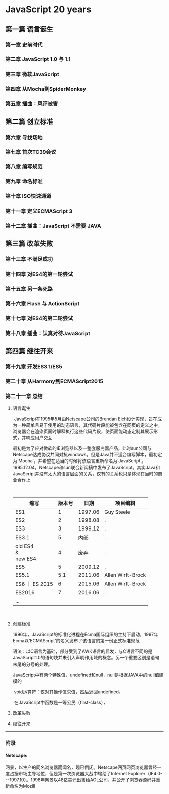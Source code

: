 # JavaScript 20 years




## 第一篇  语言诞生

### 第一章  史前时代

### 第二章  JavaScript 1.0 与 1.1

### 第三章  微软JavaScript

### 第四章  从Mocha到SpiderMonkey

### 第五章  插曲：风评被害



## 第二篇  创立标准

### 第六章  寻找场地

### 第七章  首次TC39会议

### 第八章  编写规范

### 第九章  命名标准

### 第十章  ISO快速通道

### 第十一章  定义ECMAScript 3

### 第十二章  插曲：JavaScript 不需要 JAVA



## 第三篇  改革失败

### 第十三章  不满足成功

### 第十四章  对ES4的第一轮尝试

### 第十五章  另一条死路

### 第十六章  Flash 与 ActionScript

### 第十七章  对ES4的第二轮尝试

### 第十八章  插曲：认真对待JavaScript



## 第四篇  继往开来

### 第十九章  开发ES3.1/ES5

### 第二十章  从Harmony到ECMAScript2015

### 第二十一章  总结





1. 语言诞生

   ​		JavaScript在1995年5月由[Netscape](#netscape)公司的Brendan Eich设计实现，旨在成为一种简单且易于使用的动态语言，其代码片段能被包含在网页的定义之中，浏览器会在渲染页面时解释执行这些代码片段，使页面能动态定制其展示形式，并响应用户交互

   ​		最初是为了应对微软的IE浏览器以及一整套服务器产品，此时sun公司与Netscape达成协议共同对抗windows。但是Java并不适合编写脚本，最初定为‘Mocha’，并希望在适当的时候将该语言重新命名为‘JavaScript’。1995.12.04，Netscape和sun联合新闻稿中发布了JavaScript。其实Java和JavaScript并没有太大的语言层面的关系，仅有的关系也只是体现在当时的商业合作上

   ​		

   | 缩写                         | 版本号 | 日期    | 项目编辑          |
   | ---------------------------- | ------ | ------- | ----------------- |
   | ES1                          | 1      | 1997.06 | Guy Steele        |
   | ES2                          | 2      | 1998.08 | .                 |
   | ES3                          | 3      | 1999.12 | .                 |
   | ES3.1                        | 5      | 内部    | .                 |
   | old ES4 <br />&<br />new ES4 | 4      | 废弃    | .                 |
   | ES5                          | 5      | 2009.12 | .                 |
   | ES5.1                        | 5.1    | 2011.06 | Allen Wirft-Brock |
   | ES6 ｜ ES 2015               | 6      | 2015.06 | Allen Wirft-Brock |
   | ES2016                       | 7      | 2016.06 | .                 |
   | ...                          |        |         |                   |

   ​		

2. 创建标准

   ​		1996年，JavaScript的标准化进程在Ecma国际组织的主持下启动，1997年Ecma以‘ECMAScript’的名义发布了该语言的第一份正式标准规范

   ​		语法：以C语言为基础，部分受到了AWK语言的启发，与C语言不同的是JavaScript1.0的语句块并未引入声明作用域的概念。另一个重要区别是语句末尾的分号的处理。

   ​		JavaScript中有两个特殊值，undefined和null，null是根据JAVA中的null值建模的

   ​		void运算符：仅对其操作值求值，然后返回undefined。

   ​		在JavaScript中函数是一等公民（first-class），

3. 改革失败

4. 继往开来







---

### 附录

#### Netscape:

   网景，以生产的同名浏览器而闻名，现已倒闭。Netscape网页网页浏览器曾经一度占据市场主导地位，但是第一次浏览器大战中输给了Internet Explorer（IE4.0---1997.10）。1998年网景以48亿美元出售给AOL公司，并公开了浏览器源码并重新命名为Mozill























